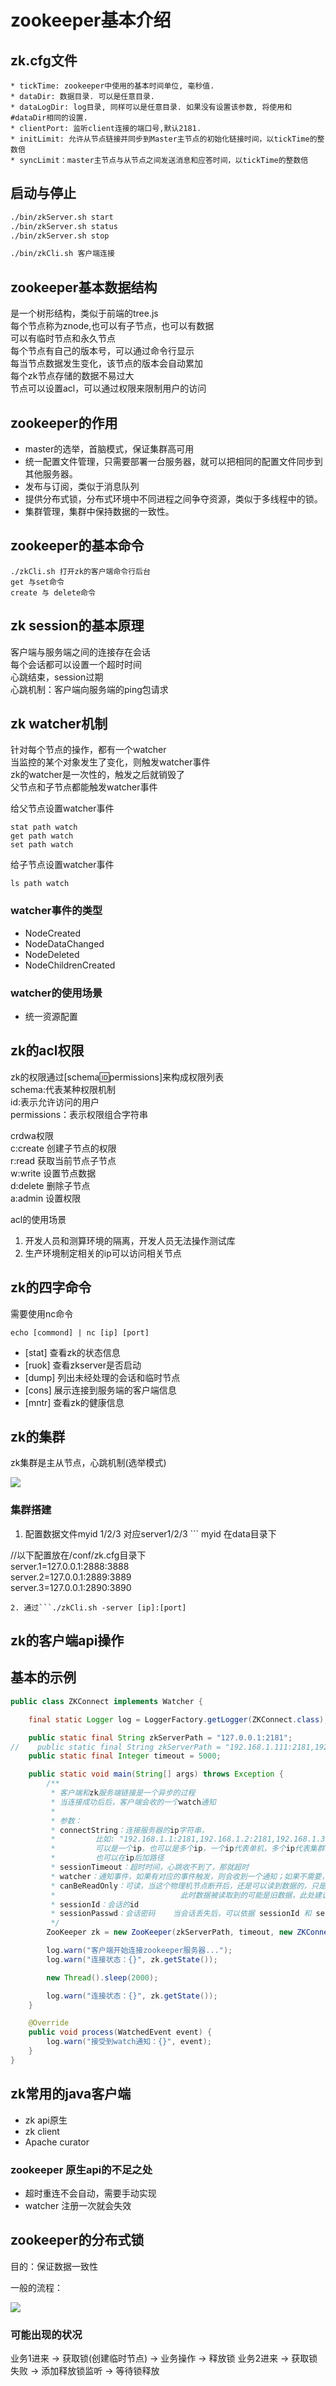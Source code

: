 # zookeeper基本介绍

## zk.cfg文件

```
* tickTime: zookeeper中使用的基本时间单位, 毫秒值.
* dataDir: 数据目录. 可以是任意目录.
* dataLogDir: log目录, 同样可以是任意目录. 如果没有设置该参数, 将使用和#dataDir相同的设置.
* clientPort: 监听client连接的端口号,默认2181.
* initLimit: 允许从节点链接并同步到Master主节点的初始化链接时间，以tickTime的整数倍
* syncLimit：master主节点与从节点之间发送消息和应答时间，以tickTime的整数倍
```

## 启动与停止

```bash
./bin/zkServer.sh start
./bin/zkServer.sh status
./bin/zkServer.sh stop

./bin/zkCli.sh 客户端连接
```

## zookeeper基本数据结构

是一个树形结构，类似于前端的tree.js  
每个节点称为znode,也可以有子节点，也可以有数据  
可以有临时节点和永久节点  
每个节点有自己的版本号，可以通过命令行显示  
每当节点数据发生变化，该节点的版本会自动累加  
每个zk节点存储的数据不易过大  
节点可以设置acl，可以通过权限来限制用户的访问

## zookeeper的作用

* master的选举，首脑模式，保证集群高可用
* 统一配置文件管理，只需要部署一台服务器，就可以把相同的配置文件同步到其他服务器。
* 发布与订阅，类似于消息队列
* 提供分布式锁，分布式环境中不同进程之间争夺资源，类似于多线程中的锁。
* 集群管理，集群中保持数据的一致性。

## zookeeper的基本命令

```
./zkCli.sh 打开zk的客户端命令行后台
get 与set命令
create 与 delete命令
```

## zk session的基本原理

客户端与服务端之间的连接存在会话  
每个会话都可以设置一个超时时间  
心跳结束，session过期  
心跳机制：客户端向服务端的ping包请求

## zk watcher机制

针对每个节点的操作，都有一个watcher  
当监控的某个对象发生了变化，则触发watcher事件  
zk的watcher是一次性的，触发之后就销毁了  
父节点和子节点都能触发watcher事件

给父节点设置watcher事件

```
stat path watch
get path watch
set path watch
```

给子节点设置watcher事件

```
ls path watch
```

### watcher事件的类型

* NodeCreated
* NodeDataChanged
* NodeDeleted
* NodeChildrenCreated

### watcher的使用场景

* 统一资源配置

## zk的acl权限

zk的权限通过\[schema:id:permissions\]来构成权限列表  
schema:代表某种权限机制  
id:表示允许访问的用户  
permissions：表示权限组合字符串

crdwa权限  
c:create 创建子节点的权限  
r:read 获取当前节点子节点  
w:write 设置节点数据  
d:delete 删除子节点  
a:admin 设置权限

acl的使用场景  
1. 开发人员和测算环境的隔离，开发人员无法操作测试库  
2. 生产环境制定相关的ip可以访问相关节点

## zk的四字命令

需要使用nc命令

```
echo [commond] | nc [ip] [port]
```

* \[stat\] 查看zk的状态信息
* \[ruok\] 查看zkserver是否启动
* \[dump\] 列出未经处理的会话和临时节点
* \[cons\] 展示连接到服务端的客户端信息
* \[mntr\] 查看zk的健康信息

## zk的集群

zk集群是主从节点，心跳机制\(选举模式\)

![](/assets/framework/zk1/import.png)

### 集群搭建

1. 配置数据文件myid 1/2/3 对应server1/2/3
   \`\`\`
   myid 在data目录下

//以下配置放在/conf/zk.cfg目录下  
server.1=127.0.0.1:2888:3888  
server.2=127.0.0.1:2889:3889  
server.3=127.0.0.1:2890:3890

    2. 通过```./zkCli.sh -server [ip]:[port]

## zk的客户端api操作

## 基本的示例

```java
public class ZKConnect implements Watcher {

    final static Logger log = LoggerFactory.getLogger(ZKConnect.class);

    public static final String zkServerPath = "127.0.0.1:2181";
//    public static final String zkServerPath = "192.168.1.111:2181,192.168.1.111:2182,192.168.1.111:2183";
    public static final Integer timeout = 5000;

    public static void main(String[] args) throws Exception {
        /**
         * 客户端和zk服务端链接是一个异步的过程
         * 当连接成功后后，客户端会收的一个watch通知
         * 
         * 参数：
         * connectString：连接服务器的ip字符串，
         *         比如: "192.168.1.1:2181,192.168.1.2:2181,192.168.1.3:2181"
         *         可以是一个ip，也可以是多个ip，一个ip代表单机，多个ip代表集群
         *         也可以在ip后加路径
         * sessionTimeout：超时时间，心跳收不到了，那就超时
         * watcher：通知事件，如果有对应的事件触发，则会收到一个通知；如果不需要，那就设置为null
         * canBeReadOnly：可读，当这个物理机节点断开后，还是可以读到数据的，只是不能写，
         *                            此时数据被读取到的可能是旧数据，此处建议设置为false，不推荐使用
         * sessionId：会话的id
         * sessionPasswd：会话密码    当会话丢失后，可以依据 sessionId 和 sessionPasswd 重新获取会话
         */
        ZooKeeper zk = new ZooKeeper(zkServerPath, timeout, new ZKConnect());

        log.warn("客户端开始连接zookeeper服务器...");
        log.warn("连接状态：{}", zk.getState());

        new Thread().sleep(2000);

        log.warn("连接状态：{}", zk.getState());
    }

    @Override
    public void process(WatchedEvent event) {
        log.warn("接受到watch通知：{}", event);
    }
}
```

## zk常用的java客户端

* zk api原生
* zk client
* Apache curator

### zookeeper 原生api的不足之处

* 超时重连不会自动，需要手动实现
* watcher 注册一次就会失效

## zookeeper的分布式锁

目的：保证数据一致性

一般的流程：

![](/assets/framework/zk/import22.png)

### 可能出现的状况
业务1进来 -> 获取锁(创建临时节点) -> 业务操作 -> 释放锁
业务2进来 -> 获取锁失败 -> 添加释放锁监听 -> 等待锁释放


